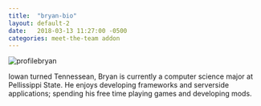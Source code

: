 ```yaml
---
title:  "bryan-bio"
layout: default-2
date:   2018-03-13 11:27:00 -0500
categories: meet-the-team addon
---
```


![profilebryan](https://user-images.githubusercontent.com/35777619/36549708-6d09f224-17c1-11e8-8cdc-89ab8fb1abab.jpg)<br>

Iowan turned Tennessean, Bryan is currently a computer science major at Pellissippi State. He enjoys developing
frameworks and serverside applications; spending his free time playing games and developing mods.
